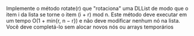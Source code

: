 Implemente o método rotate(r) que "rotaciona" uma DLList de modo que o item i da lista se torne o item (i + r) mod n. Este método deve executar em um tempo O(1 + min{r, n − r}) e não deve modificar nenhum nó na lista. Você deve completá-lo sem alocar novos nós ou arrays temporários
